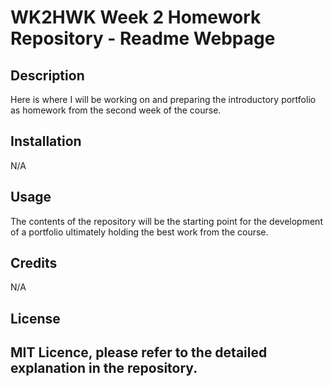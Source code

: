 # WK2HWK Week 2 Homework Repository - Readme Webpage
## Description

Here is where I will be working on and preparing the introductory portfolio as homework from the second week of the course.

## Installation

N/A

## Usage

The contents of the repository will be the starting point for the development of a portfolio ultimately holding the best work from the course.

## Credits

N/A

## License

MIT Licence, please refer to the detailed explanation in the repository.
---
